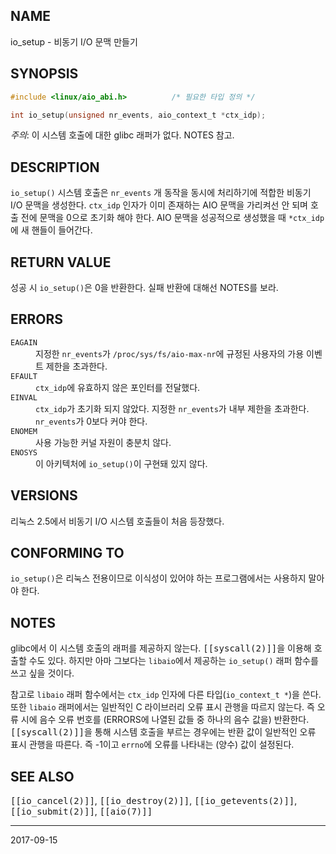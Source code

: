 ## NAME

io_setup - 비동기 I/O 문맥 만들기

## SYNOPSIS

```c
#include <linux/aio_abi.h>          /* 필요한 타입 정의 */

int io_setup(unsigned nr_events, aio_context_t *ctx_idp);
```

*주의*: 이 시스템 호출에 대한 glibc 래퍼가 없다. NOTES 참고.

## DESCRIPTION

`io_setup()` 시스템 호출은 `nr_events` 개 동작을 동시에 처리하기에 적합한 비동기 I/O 문맥을 생성한다. `ctx_idp` 인자가 이미 존재하는 AIO 문맥을 가리켜선 안 되며 호출 전에 문맥을 0으로 초기화 해야 한다. AIO 문맥을 성공적으로 생성했을 때 `*ctx_idp`에 새 핸들이 들어간다.

## RETURN VALUE

성공 시 `io_setup()`은 0을 반환한다. 실패 반환에 대해선 NOTES를 보라.

## ERRORS

<dl>
<dt><code>EAGAIN</code></dt>
<dd>지정한 <code>nr_events</code>가 <code>/proc/sys/fs/aio-max-nr</code>에 규정된 사용자의 가용 이벤트 제한을 초과한다.</dd>
<dt><code>EFAULT</code></dt>
<dd><code>ctx_idp</code>에 유효하지 않은 포인터를 전달했다.</dd>
<dt><code>EINVAL</code></dt>
<dd><code>ctx_idp</code>가 초기화 되지 않았다. 지정한 <code>nr_events</code>가 내부 제한을 초과한다. <code>nr_events</code>가 0보다 커야 한다.</dd>
<dt><code>ENOMEM</code></dt>
<dd>사용 가능한 커널 자원이 충분치 않다.</dd>
<dt><code>ENOSYS</code></dt>
<dd>이 아키텍처에 <code>io_setup()</code>이 구현돼 있지 않다.</dd>
</dl>

## VERSIONS

리눅스 2.5에서 비동기 I/O 시스템 호출들이 처음 등장했다.

## CONFORMING TO

`io_setup()`은 리눅스 전용이므로 이식성이 있어야 하는 프로그램에서는 사용하지 말아야 한다.

## NOTES

glibc에서 이 시스템 호출의 래퍼를 제공하지 않는다. <tt>[[syscall(2)]]</tt>을 이용해 호출할 수도 있다. 하지만 아마 그보다는 `libaio`에서 제공하는 `io_setup()` 래퍼 함수를 쓰고 싶을 것이다.

참고로 `libaio` 래퍼 함수에서는 `ctx_idp` 인자에 다른 타입(`io_context_t *`)을 쓴다. 또한 `libaio` 래퍼에서는 일반적인 C 라이브러리 오류 표시 관행을 따르지 않는다. 즉 오류 시에 음수 오류 번호를 (ERRORS에 나열된 값들 중 하나의 음수 값을) 반환한다. <tt>[[syscall(2)]]</tt>을 통해 시스템 호출을 부르는 경우에는 반환 값이 일반적인 오류 표시 관행을 따른다. 즉 -1이고 `errno`에 오류를 나타내는 (양수) 값이 설정된다.

## SEE ALSO

<tt>[[io_cancel(2)]]</tt>, <tt>[[io_destroy(2)]]</tt>, <tt>[[io_getevents(2)]]</tt>, <tt>[[io_submit(2)]]</tt>, <tt>[[aio(7)]]</tt>

----

2017-09-15
